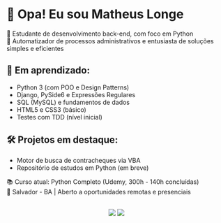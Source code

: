 # 👋 Opa! Eu sou Matheus Longe

🎯 Estudante de desenvolvimento back-end, com foco em Python  
📌 Automatizador de processos administrativos e entusiasta de soluções simples e eficientes  

## 🚧 Em aprendizado:
- Python 3 (com POO e Design Patterns)
- Django, PySide6 e Expressões Regulares
- SQL (MySQL) e fundamentos de dados
- HTML5 e CSS3 (básico)
- Testes com TDD (nível inicial)

## 🛠️ Projetos em destaque:
- Motor de busca de contracheques via VBA
- Repositório de estudos em Python (em breve)

📚 Curso atual: Python Completo (Udemy, 300h - 140h concluídas)  
📍 Salvador - BA | Aberto a oportunidades remotas e presenciais<br><br>

<p align="center">
  <a href="https://www.linkedin.com/in/matheus-longe"><img src="https://img.shields.io/badge/LinkedIn-blue?style=for-the-badge&logo=linkedin&logoColor=white"/></a>
  <a href="mailto:m.longe.dev@gmail.com"><img src="https://img.shields.io/badge/Gmail-red?style=for-the-badge&logo=gmail&logoColor=white"/></a>
</p>
